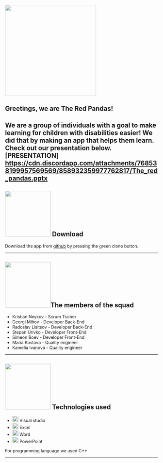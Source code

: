 <img src="https://cdn.discordapp.com/attachments/856937460567113728/856951422330601472/red_pandas_logo-removebg-preview_1.png" width="300">

## Greetings, we are The Red Pandas!

We are a group of individuals with a goal to make learning for children with disabilities easier! We did that by making an app that helps them learn. Check out our presentation below.
[PRESENTATION]
https://cdn.discordapp.com/attachments/768538199957569569/858932359977762817/The_red_pandas.pptx
---
 

## <img src="https://cdn.discordapp.com/attachments/856937460567113728/856950114278309908/unknown-removebg-preview_1.png" width="150">  Download 

Download the app from [github](https://github.com/KVNeykov18/Project-Aqua-for-28-06-2021-) by pressing the green clone button. 

---

## <img src="https://cdn.discordapp.com/attachments/856937460567113728/856950114278309908/unknown-removebg-preview_1.png" width="150">The members of the squad
- Kristian Neykov - Scrum Trainer
- Georgi Mihov - Developer Back-End
- Radoslav Lisitsov - Developer Back-End
- Stepan Urivko - Developer Front-End
- Simeon Boev - Developer Front-End
- Maria Kostova - Quality engineer
- Kamelia Ivanova - Quality engineer

---

## <img src="https://cdn.discordapp.com/attachments/856937460567113728/856950114278309908/unknown-removebg-preview_1.png" width="150"> Technologies used
- <img src="https://media.discordapp.net/attachments/815253581149896790/818134527842582578/Visual_Studio_Icon_2019.svg.png?width=541&height=541" width="20"> Visual studio
- <img src="https://media.discordapp.net/attachments/815253581149896790/818134368848969728/1043px-Microsoft_Excel_2013_logo.svg_.png?width=551&height=541" width="20"> Excel
-  <img src="https://media.discordapp.net/attachments/815253581149896790/818133539903111188/Microsoft_Word_logo.png" width="20"> Word
- <img src="https://media.discordapp.net/attachments/815253581149896790/818136011359518780/kisspng-microsoft-powerpoint-computer-software-microsoft-o-5b3b3927c75c49.3318087715306079118166-rem.png" width="20"> PowerPoint



 For programming language we used C++
 
 ---
